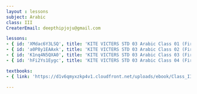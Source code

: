 ```yaml
--- 
layout : lessons 
subject: Arabic
class: III
CreaterEmail: deepthipjoju@gmail.com

lessons: 
- { id: 'XMdac6Y3LSQ', title: 'KITE VICTERS STD 03 Arabic Class 01 (First Bell-ഫസ്റ്റ് ബെല്‍)'}
- { id: 'a0P8y1EAAxk', title: 'KITE VICTERS STD 03 Arabic Class 02 (First Bell-ഫസ്റ്റ് ബെല്‍)' }
- { id: 'K1nq4N5QXA0', title: 'KITE VICTERS STD 03 Arabic Class 03 (First Bell-ഫസ്റ്റ് ബെല്‍)' }
- { id: 'hFi2Ys1Eygc', title: 'KITE VICTERS STD 03 Arabic Class 04 (First Bell-ഫസ്റ്റ് ബെല്‍)' }

textbooks:
- { link: 'https://d1v6qmyxzkp4v1.cloudfront.net/uploads/ebook/Class_III/KeralaReaderArabic/KeralaReaderArabic.pdf', title: 'Arabic' , medium: ' ' }

--- 
```

